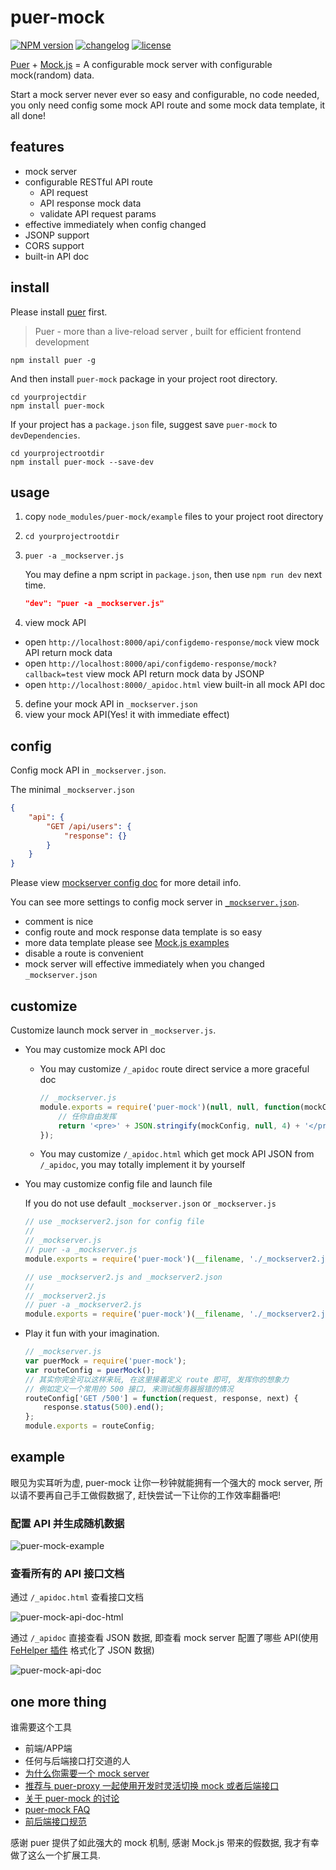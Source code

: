 # puer-mock

[![NPM version][npm-image]][npm-url] [![changelog][changelog-image]][changelog-url] [![license][license-image]][license-url]

[npm-image]: https://img.shields.io/npm/v/puer-mock.svg?style=flat-square
[npm-url]: https://npmjs.org/package/puer-mock
[license-image]: https://img.shields.io/badge/License-MIT-blue.svg?style=flat-square
[license-url]: https://github.com/ufologist/puer-mock/blob/master/LICENSE
[changelog-image]: https://img.shields.io/badge/CHANGE-LOG-blue.svg?style=flat-square
[changelog-url]: https://github.com/ufologist/puer-mock/blob/master/CHANGELOG.md

[Puer](https://github.com/leeluolee/puer) + [Mock.js](https://github.com/nuysoft/Mock) = A configurable mock server with configurable mock(random) data.

Start a mock server never ever so easy and configurable, no code needed, you only need config some mock API route and some mock data template, it all done! 

## features

* mock server
* configurable RESTful API route
  * API request
  * API response mock data
  * validate API request params
* effective immediately when config changed
* JSONP support
* CORS support
* built-in API doc

## install

Please install [puer](https://github.com/leeluolee/puer "puer 1.x") first.

> Puer - more than a live-reload server , built for efficient frontend development

```
npm install puer -g
```

And then install `puer-mock` package in your project root directory.

```
cd yourprojectdir
npm install puer-mock
```

If your project has a `package.json` file, suggest save `puer-mock` to `devDependencies`.

```
cd yourprojectrootdir
npm install puer-mock --save-dev
```

## usage

1. copy `node_modules/puer-mock/example` files to your project root directory
2. `cd yourprojectrootdir`
3. `puer -a _mockserver.js`

   You may define a npm script in `package.json`, then use `npm run dev` next time. 

   ```json
   "dev": "puer -a _mockserver.js"
   ```

4. view mock API
  * open `http://localhost:8000/api/configdemo-response/mock` view mock API return mock data
  * open `http://localhost:8000/api/configdemo-response/mock?callback=test` view mock API return mock data by JSONP
  * open `http://localhost:8000/_apidoc.html` view built-in all mock API doc
5. define your mock API in `_mockserver.json`
6. view your mock API(Yes! it with immediate effect)

## config

Config mock API in `_mockserver.json`.

The minimal `_mockserver.json`

```json
{
    "api": {
        "GET /api/users": {
            "response": {}
        }
    }
}
```

Please view [mockserver config doc](https://github.com/ufologist/puer-mock/blob/master/_mockserver-config.md) for more detail info.

You can see more settings to config mock server in [`_mockserver.json`](https://github.com/ufologist/puer-mock/blob/master/example/_mockserver.json).

* comment is nice
* config route and mock response data template is so easy
* more data template please see [Mock.js examples](http://mockjs.com/examples.html)
* disable a route is convenient
* mock server will effective immediately when you changed `_mockserver.json`

## customize

Customize launch mock server in `_mockserver.js`. 

* You may customize mock API doc
  * You may customize `/_apidoc` route direct service a more graceful doc

    ```javascript
    // _mockserver.js
    module.exports = require('puer-mock')(null, null, function(mockConfig) {
        // 任你自由发挥
        return '<pre>' + JSON.stringify(mockConfig, null, 4) + '</pre>';
    });
    ```

  * You may customize `/_apidoc.html` which get mock API JSON from `/_apidoc`, you may totally implement it by yourself

* You may customize config file and launch file

  If you do not use default `_mockserver.json` or `_mockserver.js`
  
  ```javascript
  // use _mockserver2.json for config file
  //
  // _mockserver.js
  // puer -a _mockserver.js
  module.exports = require('puer-mock')(__filename, './_mockserver2.json');
  ```

  ```javascript
  // use _mockserver2.js and _mockserver2.json
  //
  // _mockserver2.js
  // puer -a _mockserver2.js
  module.exports = require('puer-mock')(__filename, './_mockserver2.json');
  ```

* Play it fun with your imagination.

  ```javascript
  // _mockserver.js
  var puerMock = require('puer-mock');
  var routeConfig = puerMock();
  // 其实你完全可以这样来玩, 在这里接着定义 route 即可, 发挥你的想象力
  // 例如定义一个常用的 500 接口, 来测试服务器报错的情况
  routeConfig['GET /500'] = function(request, response, next) {
      response.status(500).end();
  };
  module.exports = routeConfig;
  ```

## example

眼见为实耳听为虚, puer-mock 让你一秒钟就能拥有一个强大的 mock server, 所以请不要再自己手工做假数据了, 赶快尝试一下让你的工作效率翻番吧!

### 配置 API 并生成随机数据
![puer-mock-example](https://ufologist.github.io/puer-mock/puer-mock-example.png?v1)

### 查看所有的 API 接口文档

通过 `/_apidoc.html` 查看接口文档

![puer-mock-api-doc-html](https://ufologist.github.io/puer-mock/puer-mock-api-doc-html.png?v1)

通过 `/_apidoc` 直接查看 JSON 数据, 即查看 mock server 配置了哪些 API(使用 [FeHelper 插件](https://www.baidufe.com/fehelper) 格式化了 JSON 数据)

![puer-mock-api-doc](https://ufologist.github.io/puer-mock/puer-mock-api-doc.png?v1)

## one more thing

谁需要这个工具
* 前端/APP端
* 任何与后端接口打交道的人
* [为什么你需要一个 mock server](https://github.com/ufologist/puer-mock/blob/master/why-your-need-a-mock-server.md)
* [推荐与 puer-proxy 一起使用开发时灵活切换 mock 或者后端接口](https://github.com/ufologist/puer-proxy)
* [关于 puer-mock 的讨论](https://www.v2ex.com/t/303650)
* [puer-mock FAQ](https://github.com/ufologist/puer-mock/blob/master/FAQ.md)
* [前后端接口规范](https://github.com/f2e-journey/treasure/blob/master/api.md)

感谢 puer 提供了如此强大的 mock 机制, 感谢 Mock.js 带来的假数据, 我才有幸做了这么一个扩展工具.